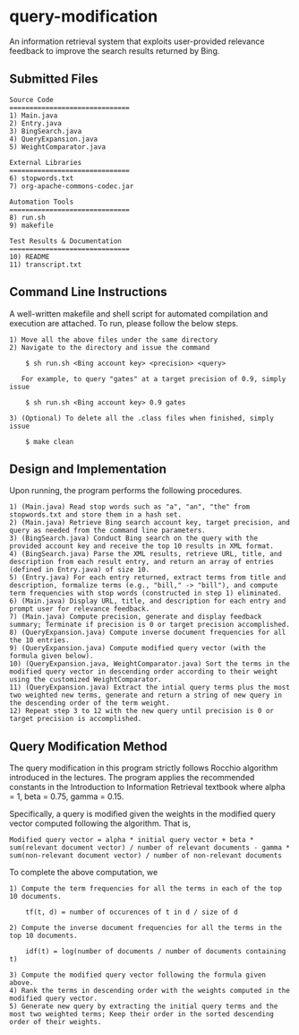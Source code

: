 # query-modification
An information retrieval system that exploits user-provided relevance feedback to improve the search results returned by Bing.

## Submitted Files

    Source Code
    ==============================
    1) Main.java
    2) Entry.java
    3) BingSearch.java
    4) QueryExpansion.java
    5) WeightComparator.java
    
    External Libraries
    ==============================
    6) stopwords.txt
    7) org-apache-commons-codec.jar
    
    Automation Tools
    ==============================
    8) run.sh
    9) makefile
    
    Test Results & Documentation
    ==============================
    10) README
    11) transcript.txt


## Command Line Instructions

A well-written makefile and shell script for automated compilation and execution are attached. To run, please follow the below steps.

    1) Move all the above files under the same directory
    2) Navigate to the directory and issue the command

        $ sh run.sh <Bing account key> <precision> <query>

       For example, to query "gates" at a target precision of 0.9, simply issue

        $ sh run.sh <Bing account key> 0.9 gates

    3) (Optional) To delete all the .class files when finished, simply issue

        $ make clean

## Design and Implementation

Upon running, the program performs the following procedures.

    1) (Main.java) Read stop words such as "a", "an", "the" from stopwords.txt and store them in a hash set.
    2) (Main.java) Retrieve Bing search account key, target precision, and query as needed from the command line parameters.
    3) (BingSearch.java) Conduct Bing search on the query with the provided account key and receive the top 10 results in XML format.
    4) (BingSearch.java) Parse the XML results, retrieve URL, title, and description from each result entry, and return an array of entries (defined in Entry.java) of size 10.
    5) (Entry.java) For each entry returned, extract terms from title and description, formalize terms (e.g., "bill," -> "bill"), and compute term frequencies with stop words (constructed in step 1) eliminated.
    6) (Main.java) Display URL, title, and description for each entry and prompt user for relevance feedback.
    7) (Main.java) Compute precision, generate and display feedback summary; Terminate if precision is 0 or target precision accomplished.
    8) (QueryExpansion.java) Compute inverse document frequencies for all the 10 entries.
    9) (QueryExpansion.java) Compute modified query vector (with the formula given below).
    10) (QueryExpansion.java, WeightComparator.java) Sort the terms in the modified query vector in descending order according to their weight using the customized WeightComparator.
    11) (QueryExpansion.java) Extract the intial query terms plus the most two weighted new terms, generate and return a string of new query in the descending order of the term weight.
    12) Repeat step 3 to 12 with the new query until precision is 0 or target precision is accomplished.


## Query Modification Method

The query modification in this program strictly follows Rocchio algorithm introduced in the lectures. The program applies the recommended constants in the Introduction to Information Retrieval textbook where alpha = 1, beta = 0.75, gamma = 0.15.

Specifically, a query is modified given the weights in the modified query vector computed following the algorithm. That is,

    Modified query vector = alpha * initial query vector + beta * sum(relevant document vector) / number of relevant documents - gamma * sum(non-relevant document vector) / number of non-relevant documents

To complete the above computation, we

    1) Compute the term frequencies for all the terms in each of the top 10 documents.

        tf(t, d) = number of occurences of t in d / size of d

    2) Compute the inverse document frequencies for all the terms in the top 10 documents.

        idf(t) = log(number of documents / number of documents containing t)

    3) Compute the modified query vector following the formula given above.
    4) Rank the terms in descending order with the weights computed in the modified query vector.
    5) Generate new query by extracting the initial query terms and the most two weighted terms; Keep their order in the sorted descending order of their weights.
